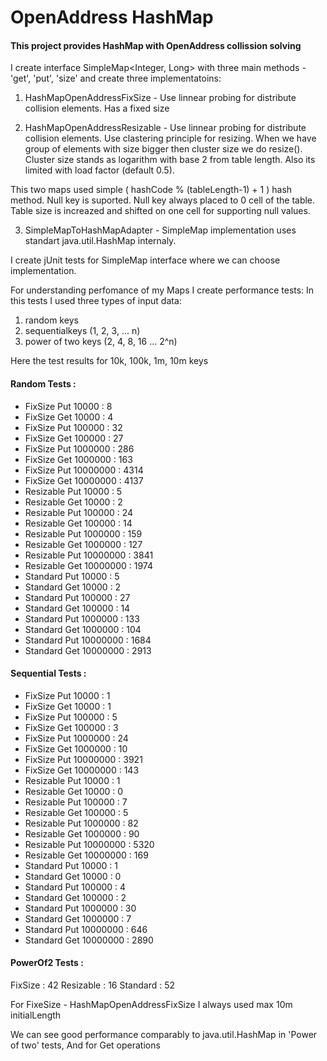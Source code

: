 # OpenAddress HashMap

#### This project provides HashMap with OpenAddress collission solving

I create interface SimpleMap<Integer, Long>  with three main methods - 'get', 'put', 'size'
and create three implementatoins:

1) HashMapOpenAddressFixSize - Use linnear probing for distribute collision elements. Has a fixed size

2) HashMapOpenAddressResizable -  Use linnear probing for distribute collision elements. Use clastering principle for 
resizing. When we have group of elements with size bigger then cluster size we do resize(). Cluster size stands as
logarithm with base 2 from table length. Also its limited with load factor (default 0.5).

This two maps used simple ( hashCode % (tableLength-1) + 1 ) hash method.
Null key is suported. Null key always placed to 0 cell of the table. Table size is increazed and shifted on one cell
for supporting null values.

3) SimpleMapToHashMapAdapter - SimpleMap implementation uses standart java.util.HashMap internaly.

I create jUnit tests for SimpleMap interface where we can choose implementation.

For understanding perfomance of my Maps I create performance tests:
In this tests I used three types of input data:
1) random keys
2) sequentialkeys (1, 2, 3, ... n)
3) power of two keys (2, 4, 8, 16 ... 2^n)

Here the test results for 10k, 100k, 1m, 10m keys 

#### Random Tests : 

+ FixSize Put 10000 : 8 
+ FixSize Get 10000 : 4 
+ FixSize Put 100000 : 32 
+ FixSize Get 100000 : 27 
+ FixSize Put 1000000 : 286 
+ FixSize Get 1000000 : 163 
+ FixSize Put 10000000 : 4314 
+ FixSize Get 10000000 : 4137 
+ Resizable Put 10000 : 5 
+ Resizable Get 10000 : 2 
+ Resizable Put 100000 : 24 
+ Resizable Get 100000 : 14 
+ Resizable Put 1000000 : 159 
+ Resizable Get 1000000 : 127 
+ Resizable Put 10000000 : 3841 
+ Resizable Get 10000000 : 1974 
+ Standard Put 10000 : 5 
+ Standard Get 10000 : 2 
+ Standard Put 100000 : 27 
+ Standard Get 100000 : 14 
+ Standard Put 1000000 : 133 
+ Standard Get 1000000 : 104 
+ Standard Put 10000000 : 1684 
+ Standard Get 10000000 : 2913 

#### Sequential Tests : 

+ FixSize Put 10000 : 1
+ FixSize Get 10000 : 1
+ FixSize Put 100000 : 5
+ FixSize Get 100000 : 3
+ FixSize Put 1000000 : 24
+ FixSize Get 1000000 : 10
+ FixSize Put 10000000 : 3921
+ FixSize Get 10000000 : 143
+ Resizable Put 10000 : 1
+ Resizable Get 10000 : 0
+ Resizable Put 100000 : 7
+ Resizable Get 100000 : 5
+ Resizable Put 1000000 : 82
+ Resizable Get 1000000 : 90
+ Resizable Put 10000000 : 5320
+ Resizable Get 10000000 : 169
+ Standard Put 10000 : 1
+ Standard Get 10000 : 0
+ Standard Put 100000 : 4
+ Standard Get 100000 : 2
+ Standard Put 1000000 : 30
+ Standard Get 1000000 : 7
+ Standard Put 10000000 : 646
+ Standard Get 10000000 : 2890

#### PowerOf2 Tests : 

FixSize  : 42
Resizable  : 16
Standard  : 52

For FixeSize -  HashMapOpenAddressFixSize I always used max 10m initialLength

We can see good performance comparably to java.util.HashMap in 'Power of two' tests,
And for Get operations
